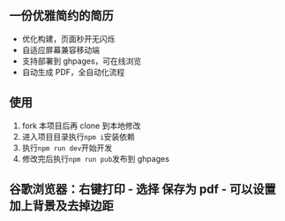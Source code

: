 ## 一份优雅简约的简历

- 优化构建，页面秒开无闪烁
- 自适应屏幕兼容移动端
- 支持部署到 ghpages，可在线浏览
- 自动生成 PDF，全自动化流程

## 使用

1. fork 本项目后再 clone 到本地修改
2. 进入项目目录执行`npm i`安装依赖
3. 执行`npm run dev`开始开发
4. 修改完后执行`npm run pub`发布到 ghpages

## 谷歌浏览器：右键打印 - 选择 保存为 pdf - 可以设置加上背景及去掉边距
